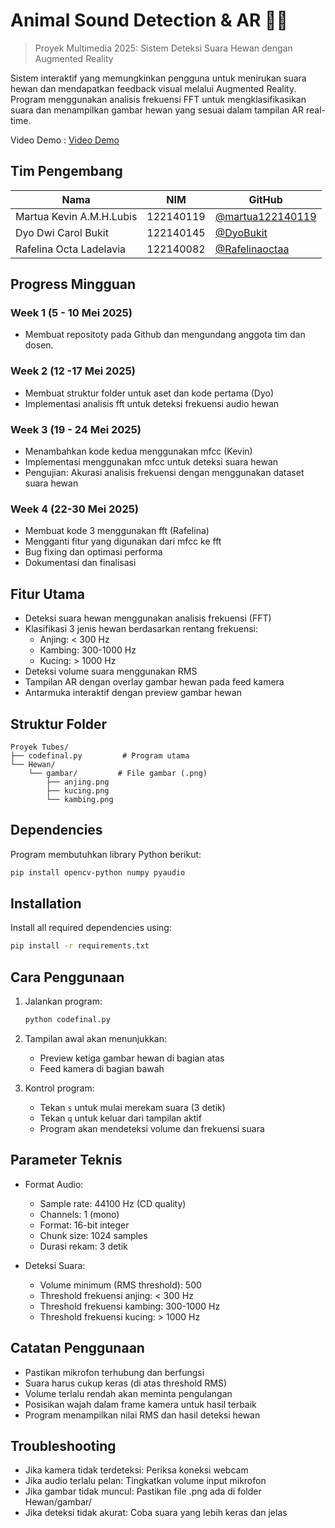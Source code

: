 # Animal Sound Detection & AR 🎤🐾

> Proyek Multimedia 2025: Sistem Deteksi Suara Hewan dengan Augmented Reality

Sistem interaktif yang memungkinkan pengguna untuk menirukan suara hewan dan mendapatkan feedback visual melalui Augmented Reality. Program menggunakan analisis frekuensi FFT untuk mengklasifikasikan suara dan menampilkan gambar hewan yang sesuai dalam tampilan AR real-time.

Video Demo : [Video Demo](https://drive.google.com/file/d/15ly4UvXe3HkUlfBYv3_hNZ6Eii_Z3cIk/view?usp=sharing)
## Tim Pengembang

| Nama | NIM | GitHub |
|------|-----|--------|
| Martua Kevin A.M.H.Lubis | 122140119 | [@martua122140119](http://github.com/martua122140119) |
| Dyo Dwi Carol Bukit | 122140145 | [@DyoBukit](https://github.com/DyoBukit) |
| Rafelina Octa Ladelavia| 122140082 | [@Rafelinaoctaa](https://github.com/Rafelinaoctaa) |

## Progress Mingguan

### Week 1 (5 - 10 Mei 2025)
-  Membuat repositoty pada Github dan mengundang anggota tim dan dosen.

### Week 2 (12 -17 Mei 2025)
-  Membuat struktur folder untuk aset dan kode pertama (Dyo)
-  Implementasi analisis fft untuk deteksi frekuensi audio hewan

### Week 3 (19 - 24 Mei 2025)
-  Menambahkan kode kedua menggunakan mfcc (Kevin)
-  Implementasi menggunakan mfcc untuk deteksi suara hewan
-  Pengujian: Akurasi analisis frekuensi dengan menggunakan dataset suara hewan

### Week 4 (22-30 Mei 2025)
-  Membuat kode 3 menggunakan fft (Rafelina)
-  Mengganti fitur yang digunakan dari mfcc ke fft
-  Bug fixing dan optimasi performa
-  Dokumentasi dan finalisasi

## Fitur Utama

* Deteksi suara hewan menggunakan analisis frekuensi (FFT)
* Klasifikasi 3 jenis hewan berdasarkan rentang frekuensi:
  * Anjing: < 300 Hz
  * Kambing: 300-1000 Hz 
  * Kucing: > 1000 Hz
* Deteksi volume suara menggunakan RMS
* Tampilan AR dengan overlay gambar hewan pada feed kamera
* Antarmuka interaktif dengan preview gambar hewan

## Struktur Folder

```
Proyek Tubes/
├── codefinal.py         # Program utama
└── Hewan/
    └── gambar/         # File gambar (.png)
        ├── anjing.png
        ├── kucing.png
        └── kambing.png
```

## Dependencies

Program membutuhkan library Python berikut:
```bash
pip install opencv-python numpy pyaudio
```

## Installation

Install all required dependencies using:
```bash
pip install -r requirements.txt
```

## Cara Penggunaan

1. Jalankan program:
   ```bash
   python codefinal.py
   ```

2. Tampilan awal akan menunjukkan:
   * Preview ketiga gambar hewan di bagian atas
   * Feed kamera di bagian bawah
   
3. Kontrol program:
   * Tekan `s` untuk mulai merekam suara (3 detik)
   * Tekan `q` untuk keluar dari tampilan aktif
   * Program akan mendeteksi volume dan frekuensi suara

## Parameter Teknis

* Format Audio:
  * Sample rate: 44100 Hz (CD quality)
  * Channels: 1 (mono)
  * Format: 16-bit integer
  * Chunk size: 1024 samples
  * Durasi rekam: 3 detik

* Deteksi Suara:
  * Volume minimum (RMS threshold): 500
  * Threshold frekuensi anjing: < 300 Hz
  * Threshold frekuensi kambing: 300-1000 Hz
  * Threshold frekuensi kucing: > 1000 Hz

## Catatan Penggunaan

* Pastikan mikrofon terhubung dan berfungsi
* Suara harus cukup keras (di atas threshold RMS)
* Volume terlalu rendah akan meminta pengulangan
* Posisikan wajah dalam frame kamera untuk hasil terbaik
* Program menampilkan nilai RMS dan hasil deteksi hewan

## Troubleshooting

* Jika kamera tidak terdeteksi: Periksa koneksi webcam
* Jika audio terlalu pelan: Tingkatkan volume input mikrofon
* Jika gambar tidak muncul: Pastikan file .png ada di folder Hewan/gambar/
* Jika deteksi tidak akurat: Coba suara yang lebih keras dan jelas